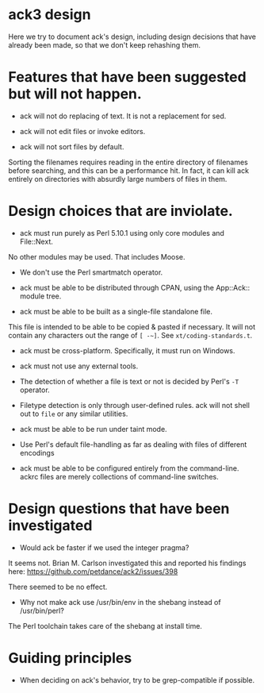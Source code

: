 # ack3 design

Here we try to document ack's design, including design decisions
that have already been made, so that we don't keep rehashing them.

# Features that have been suggested but will not happen.

* ack will not do replacing of text.  It is not a replacement for sed.

* ack will not edit files or invoke editors.

* ack will not sort files by default.

Sorting the filenames requires reading in the entire directory of
filenames before searching, and this can be a performance hit.  In fact,
it can kill ack entirely on directories with absurdly large numbers of
files in them.

# Design choices that are inviolate.

* ack must run purely as Perl 5.10.1 using only core modules and File::Next.

No other modules may be used.  That includes Moose.

* We don't use the Perl smartmatch operator.

* ack must be able to be distributed through CPAN, using the App::Ack:: module tree.

* ack must be able to be built as a single-file standalone file.

This file is intended to be able to be copied & pasted if necessary.
It will not contain any characters out the range of `[ -~]`.
See `xt/coding-standards.t`.

* ack must be cross-platform.  Specifically, it must run on Windows.

* ack must not use any external tools.

* The detection of whether a file is text or not is decided by Perl's `-T` operator.

* Filetype detection is only through user-defined rules.  ack will not
shell out to `file` or any similar utilities.

* ack must be able to be run under taint mode.

* Use Perl's default file-handling as far as dealing with files of
different encodings

* ack must be able to be configured entirely from the command-line.
ackrc files are merely collections of command-line switches.


# Design questions that have been investigated

* Would ack be faster if we used the integer pragma?

It seems not.  Brian M. Carlson investigated this and reported his
findings here: https://github.com/petdance/ack2/issues/398

There seemed to be no effect.

* Why not make ack use /usr/bin/env in the shebang instead of /usr/bin/perl?

The Perl toolchain takes care of the shebang at install time.

# Guiding principles

* When deciding on ack's behavior, try to be grep-compatible if possible.
